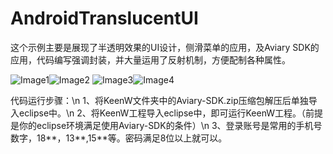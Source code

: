 AndroidTranslucentUI
====================

这个示例主要是展现了半透明效果的UI设计，侧滑菜单的应用，及Aviary SDK的应用，代码编写强调封装，并大量运用了反射机制，方便配制各种属性。


![Image1](http://raw.github.com/peerlesszh/AndroidTranslucentUI/master/pic1.png)![Image2](http://raw.github.com/peerlesszh/AndroidTranslucentUI/master/pic3.png)
![Image3](http://raw.github.com/peerlesszh/AndroidTranslucentUI/master/pic4.png)![Image4](http://raw.github.com/peerlesszh/AndroidTranslucentUI/master/pic5.png)


代码运行步骤：\n
1、将KeenW文件夹中的Aviary-SDK.zip压缩包解压后单独导入eclipse中。\n
2、将KeenW工程导入eclipse中，即可运行KeenW工程。（前提是你的eclipse环境满足使用Aviary-SDK的条件）\n
3、登录账号是常用的手机号数字，18**，13**,15**等。密码满足8位以上就可以。
